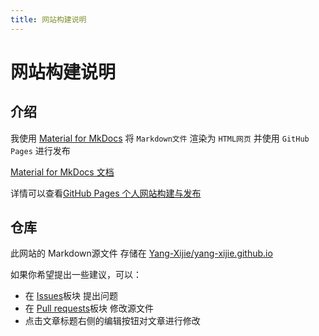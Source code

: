 ```yaml
---
title: 网站构建说明
---
```


# 网站构建说明

## 介绍

我使用 [Material for MkDocs](https://github.com/squidfunk/mkdocs-material) 将 `Markdown文件` 渲染为 `HTML网页` 并使用 `GitHub Pages` 进行发布

[Material for MkDocs 文档](https://squidfunk.github.io/mkdocs-material/)

详情可以查看[GitHub Pages 个人网站构建与发布](https://www.bilibili.com/video/BV1hL4y1w72r)

## 仓库

此网站的 Markdown源文件 存储在 [Yang-Xijie/yang-xijie.github.io](https://github.com/Yang-Xijie/yang-xijie.github.io)

如果你希望提出一些建议，可以：

- 在 [Issues](https://github.com/Yang-Xijie/yang-xijie.github.io/issues)板块 提出问题
- 在 [Pull requests](https://github.com/Yang-Xijie/yang-xijie.github.io/pulls)板块 修改源文件
- 点击文章标题右侧的编辑按钮对文章进行修改
